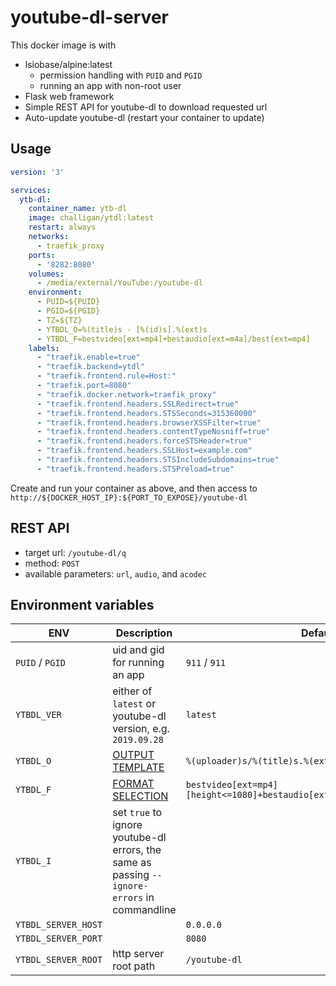 # youtube-dl-server

This docker image is with

- lsiobase/alpine:latest
    - permission handling with ```PUID``` and ```PGID```
    - running an app with non-root user
- Flask web framework
- Simple REST API for youtube-dl to download requested url
- Auto-update youtube-dl (restart your container to update)

## Usage

```yaml
version: '3'

services:
  ytb-dl:
    container_name: ytb-dl
    image: challigan/ytdl:latest
    restart: always
    networks:
      - traefik_proxy
    ports:
      - '8282:8080'
    volumes:
      - /media/external/YouTube:/youtube-dl
    environment:
      - PUID=${PUID}
      - PGID=${PGID}
      - TZ=${TZ}
      - YTBDL_O=%(title)s - [%(id)s].%(ext)s
      - YTBDL_F=bestvideo[ext=mp4]+bestaudio[ext=m4a]/best[ext=mp4]
    labels:
      - "traefik.enable=true"
      - "traefik.backend=ytdl"
      - "traefik.frontend.rule=Host:"
      - "traefik.port=8080"
      - "traefik.docker.network=traefik_proxy"
      - "traefik.frontend.headers.SSLRedirect=true"
      - "traefik.frontend.headers.STSSeconds=315360000"
      - "traefik.frontend.headers.browserXSSFilter=true"
      - "traefik.frontend.headers.contentTypeNosniff=true"
      - "traefik.frontend.headers.forceSTSHeader=true"
      - "traefik.frontend.headers.SSLHost=example.com"
      - "traefik.frontend.headers.STSIncludeSubdomains=true"
      - "traefik.frontend.headers.STSPreload=true"

```

Create and run your container as above, and then access to ```http://${DOCKER_HOST_IP}:${PORT_TO_EXPOSE}/youtube-dl```

## REST API

- target url: ```/youtube-dl/q```
- method: ```POST```
- available parameters: ```url```, ```audio```, and ```acodec```

## Environment variables

| ENV  | Description  | Default  |
|---|---|---|
| ```PUID``` / ```PGID```  | uid and gid for running an app  | ```911``` / ```911```  |
| ```YTBDL_VER```  | either of ```latest``` or youtube-dl version, e.g. ```2019.09.28```  | ```latest```  |
| ```YTBDL_O```  | [OUTPUT TEMPLATE](https://github.com/rg3/youtube-dl#output-template)  | ```%(uploader)s/%(title)s.%(ext)s```  |
| ```YTBDL_F```  | [FORMAT SELECTION](https://github.com/rg3/youtube-dl#format-selection)  | ```bestvideo[ext=mp4][height<=1080]+bestaudio[ext=m4a]/best[ext=mp4]/best```  |
| ```YTBDL_I```  | set ```true``` to ignore youtube-dl errors, the same as passing ```--ignore-errors``` in commandline  |
| ```YTBDL_SERVER_HOST```  |   | ```0.0.0.0```
| ```YTBDL_SERVER_PORT```  |   | ```8080```
| ```YTBDL_SERVER_ROOT```  | http server root path  | ```/youtube-dl```
